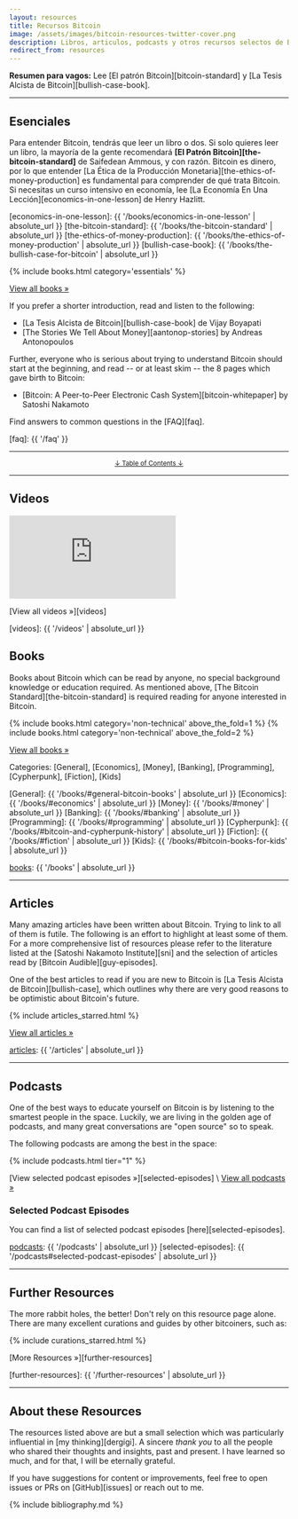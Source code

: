 ```yaml
---
layout: resources
title: Recursos Bitcoin
image: /assets/images/bitcoin-resources-twitter-cover.png
description: Libros, articulos, podcasts y otros recursos selectos de Bitcoin.
redirect_from: resources
---
```


**Resumen para vagos:** Lee [El patrón Bitcoin][bitcoin-standard] y [La Tesis Alcista de Bitcoin][bullish-case-book].

---

## Esenciales

Para entender Bitcoin, tendrás que leer un libro o dos. Si solo quieres 
leer un libro, la mayoría de la gente recomendará **[El Patrón Bitcoin][the-bitcoin-standard]** 
de Saifedean Ammous, y con razón. Bitcoin es dinero, por lo que entender 
[La Ética de la Producción Monetaria][the-ethics-of-money-production] es fundamental para comprender
de qué trata Bitcoin. Si necesitas un curso intensivo en economía, lee [La Economía En Una Lección][economics-in-one-lesson] 
de Henry Hazlitt.

[economics-in-one-lesson]: {{ '/books/economics-in-one-lesson' | absolute_url }}
[the-bitcoin-standard]: {{ '/books/the-bitcoin-standard' | absolute_url }}
[the-ethics-of-money-production]: {{ '/books/the-ethics-of-money-production' | absolute_url }}
[bullish-case-book]: {{ '/books/the-bullish-case-for-bitcoin' | absolute_url }}

{% include books.html category='essentials' %}

[View all books »][books]

If you prefer a shorter introduction, read and listen to the following:

- [La Tesis Alcista de Bitcoin][bullish-case-book] de Vijay Boyapati
- [The Stories We Tell About Money][aantonop-stories] by Andreas Antonopoulos

Further, everyone who is serious about trying to understand Bitcoin should start
at the beginning, and read -- or at least skim -- the 8 pages which gave birth
to Bitcoin:

- [Bitcoin: A Peer-to-Peer Electronic Cash System][bitcoin-whitepaper] by Satoshi Nakamoto

Find answers to common questions in the [FAQ][faq].

[faq]: {{ '/faq' }}

---

<center>
  <p><small><a href="#toc">↓ Table of Contents ↓</a></small></p>
</center>

[toc]: #toc
[essentials]: #essentials
[books]: #books
[articles]: #articles
[podcasts]: #podcasts
[episodes]: #podcast-episodes
[wikis-and-guides]: #wikis-and-guides
[other]: #further-resources

---

## Videos

<div class="flex-vid">
  <iframe src="https://www.youtube-nocookie.com/embed/xLYYh4aPXAM" frameborder="0" allow="accelerometer; autoplay; clipboard-write; encrypted-media; gyroscope; picture-in-picture" allowfullscreen></iframe>
</div>

[View all videos »][videos]

[videos]: {{ '/videos' | absolute_url }}

## Books

Books about Bitcoin which can be read by anyone, no special background knowledge
or education required. As mentioned above, [The Bitcoin Standard][the-bitcoin-standard]
is required reading for anyone interested in Bitcoin.

{% include books.html category='non-technical' above_the_fold=1 %}
{% include books.html category='non-technical' above_the_fold=2 %}

[View all books »][books]

Categories: [General], [Economics], [Money], [Banking], [Programming], [Cypherpunk], [Fiction], [Kids]

[General]: {{ '/books/#general-bitcoin-books' | absolute_url }}
[Economics]: {{ '/books/#economics' | absolute_url }}
[Money]: {{ '/books/#money' | absolute_url }}
[Banking]: {{ '/books/#banking' | absolute_url }}
[Programming]: {{ '/books/#programming' | absolute_url }}
[Cypherpunk]: {{ '/books/#bitcoin-and-cypherpunk-history' | absolute_url }}
[Fiction]: {{ '/books/#fiction' | absolute_url }}
[Kids]: {{ '/books/#bitcoin-books-for-kids' | absolute_url }}

[books]: {{ '/books' | absolute_url }}

---

## Articles

Many amazing articles have been written about Bitcoin. Trying to
link to all of them is futile. The following is an effort to highlight
at least some of them. For a more comprehensive list of resources please
refer to the literature listed at the [Satoshi Nakamoto Institute][sni] and the
selection of articles read by [Bitcoin Audible][guy-episodes].

One of the best articles to read if you are new to Bitcoin is [La Tesis Alcista de Bitcoin][bullish-case], which outlines why there are very good reasons to be
optimistic about Bitcoin's future.

{% include articles_starred.html %}

[View all articles »][articles]

[articles]: {{ '/articles' | absolute_url }}

---

## Podcasts

One of the best ways to educate yourself on Bitcoin is by listening to the
smartest people in the space. Luckily, we are living in the golden age of
podcasts, and many great conversations are "open source" so to speak.

The following podcasts are among the best in the space:

{% include podcasts.html tier="1" %}

[View selected podcast episodes »][selected-episodes] \\
[View all podcasts »][podcasts]

### Selected Podcast Episodes

You can find a list of selected podcast episodes [here][selected-episodes].

[podcasts]: {{ '/podcasts' | absolute_url }}
[selected-episodes]: {{ '/podcasts#selected-podcast-episodes' | absolute_url }}

---

## Further Resources

The more rabbit holes, the better! Don't rely on this resource page alone. There
are many excellent curations and guides by other bitcoiners, such as:

{% include curations_starred.html %}

[More Resources »][further-resources]

[further-resources]: {{ '/further-resources' | absolute_url }}

---

## About these Resources

The resources listed above are but a small selection which was particularly
influential in [my thinking][dergigi]. A sincere *thank you* to all the people
who shared their thoughts and insights, past and present. I have learned so
much, and for that, I will be eternally grateful.

If you have suggestions for content or improvements, feel free to open issues
or PRs on [GitHub][issues] or reach out to me.

{% include bibliography.md %}
